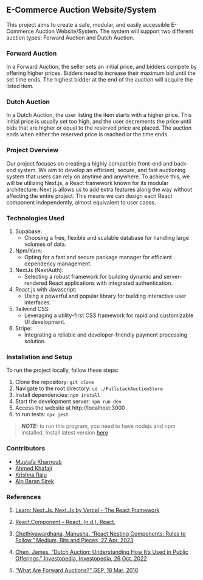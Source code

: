 ## E-Commerce Auction Website/System 
 
This project aims to create a safe, modular, and easily accessible E-Commerce Auction Website/System. The system will support two different auction types: Forward Auction and Dutch Auction. 
 
### Forward Auction 
In a Forward Auction, the seller sets an initial price, and bidders compete by offering higher prices. Bidders need to increase their maximum bid until the set time ends. The highest bidder at the end of the auction will acquire the listed item. 
 
### Dutch Auction 
In a Dutch Auction, the user listing the item starts with a higher price. This initial price is usually set too high, and the user decrements the price until bids that are higher or equal to the reserved price are placed. The auction ends when either the reserved price is reached or the time ends. 
 
### Project Overview 
Our project focuses on creating a highly compatible front-end and back-end system. We aim to develop an efficient, secure, and fast auctioning system that users can rely on anytime and anywhere. To achieve this, we will be utilizing Next.js, a React framework known for its modular architecture. Next.js allows us to add extra features along the way without affecting the entire project. This means we can design each React component independently, almost equivalent to user cases. 
 
### Technologies Used 
1) Supabase:
    - Choosing a free, flexible and scalable database for handling large volumes of data.
2) Npm/Yarn:
    - Opting for a fast and secure package manager for efficient dependency management.
3) NextJs (NextAuth):
    - Selecting a robust framework for building dynamic and server-rendered React applications with integrated authentication.
4) React.js with Javascript:
    - Using a powerful and popular library for building interactive user interfaces.
5) Tailwind CSS:
    - Leveraging a utility-first CSS framework for rapid and customizable UI development.
6) Stripe:
    - Integrating a reliable and developer-friendly payment processing solution.

 
### Installation and Setup 
To run the project locally, follow these steps: 
 
1. Clone the repository:  `git clone`
2. Navigate to the root directory: `cd ./FullstackAuctionStore`
3. Install dependencies:  `npm install`
4. Start the development server:  `npm run dev `
5. Access the website at  http://localhost:3000
6. to run tests: `npx jest`

> **_NOTE:_** to run this program, you need to have nodejs and npm installed. Install latest version [here](https://nodejs.org/en/download)
 
### Contributors 
- [Mustafa Kharnoub](https://github.com/MustafaAnasKH99) 
- [Ahmed Khafaji](https://github.com/khafaji-ahmed)
- [Krishna Raju](https://github.com/KrishnaR7626)
- [Alp Baran Sirek](https://github.com/hiimangel)
 

### References 
1. [Learn: Next.Js. Next.Js by Vercel - The React Framework](https://nextjs.org/learn-pages-router/foundations/about-nextjs/what-is-nextjs)
 
2. [React.Component – React. (n.d.). React. ](https://legacy.reactjs.org/docs/react-component.html) 
 
3. [Chethiyawardhana, Manusha. “React Nesting Components: Rules to Follow.” Medium, Bits and Pieces, 27 Apr. 2023](https://blog.bitsrc.io/react-nesting-components-rules-to-follow-c0658ee6ef5) 
 
4. [Chen, James. “Dutch Auction: Understanding How It’s Used in Public Offerings.” Investopedia, Investopedia, 26 Oct. 2022](https://www.investopedia.com/terms/d/dutchauction.asp)
 
5. [“What Are Forward Auctions?” GEP, 18 Mar. 2016](https://www.gep.com/knowledge-bank/glossary/what-are-forward-auctions#:~:text=Forward%20auctions%20are%2C%20essentially%2C%20eAuctions,other%20by%20submitting%20higher%20bids)